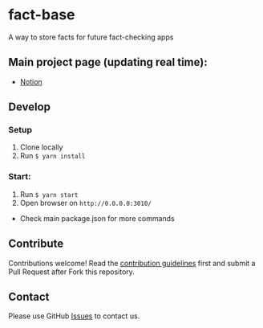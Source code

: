 # fact-base
A way to store facts for future fact-checking apps

## Main project page (updating real time):
- [Notion](https://storm-vanilla-477.notion.site/Savee-2bec35f4769c41a78f01ca21eb5f1c7d)


## Develop
### Setup
1. Clone locally
1. Run `$ yarn install`

### Start:
1. Run `$ yarn start`
2. Open browser on `http://0.0.0.0:3010/`
* Check main package.json for more commands

## Contribute

Contributions welcome! Read the [contribution guidelines](CONTRIBUTING.md) first and submit a Pull Request after Fork this repository.

## Contact
Please use GitHub [Issues](./issues?q=is%3Aissue+is%3Aopen+sort%3Aupdated-desc) to contact us.

